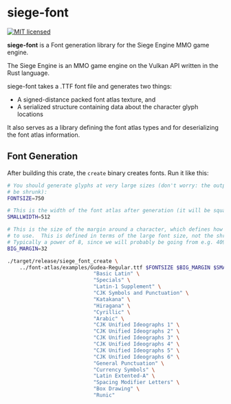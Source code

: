 # siege-font

[![MIT licensed](https://img.shields.io/badge/license-MIT-blue.svg)](./LICENSE)

**siege-font** is a Font generation library for the Siege Engine MMO game engine.

The Siege Engine is an MMO game engine on the Vulkan API written in the Rust language.

siege-font takes a .TTF font file and generates two things:
* A signed-distance packed font atlas texture, and
* A serialized structure containing data about the character glyph locations

It also serves as a library defining the font atlas types and for deserializing the font
atlas information.

## Font Generation

After building this crate, the `create` binary creates fonts. Run it like this:

```sh
# You should generate glyphs at very large sizes (don't worry: the output atlas will
# be shrunk):
FONTSIZE=750

# This is the width of the font atlas after generation (it will be square)
SMALLWIDTH=512

# This is the size of the margin around a character, which defines how much "spread"
# to use.  This is defined in terms of the large font size, not the shrunk version.
# Typically a power of 8, since we will probably be going from e.g. 4096 down to 512
BIG_MARGIN=32

./target/release/siege_font_create \
    ../font-atlas/examples/Gudea-Regular.ttf $FONTSIZE $BIG_MARGIN $SMALLWIDTH \
                            "Basic Latin" \
                            "Specials" \
                            "Latin-1 Supplement" \
                            "CJK Symbols and Punctuation" \
                            "Katakana" \
                            "Hiragana" \
                            "Cyrillic" \
                            "Arabic" \
                            "CJK Unified Ideographs 1" \
                            "CJK Unified Ideographs 2" \
                            "CJK Unified Ideographs 3" \
                            "CJK Unified Ideographs 4" \
                            "CJK Unified Ideographs 5" \
                            "CJK Unified Ideographs 6" \
                            "General Punctuation" \
                            "Currency Symbols" \
                            "Latin Extented-A" \
                            "Spacing Modifier Letters" \
                            "Box Drawing" \
                            "Runic"
```

